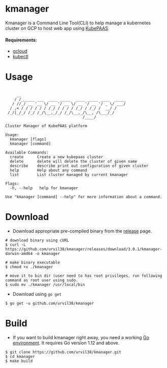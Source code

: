 # kmanager

Kmanager is a Command Line Tool(CLI) to help manage a kubernetes cluster on GCP to host web app using [KubePAAS](https://github.com/urvil38/kubepaas).

#### Requirements:

- [gcloud](https://cloud.google.com/sdk/docs/install)
- [kubectl](https://kubernetes.io/docs/tasks/tools/install-kubectl)

# Usage

```

     __
    / /______ ___  ____ _____  ____ _____ ____  _____
   / //_/ __ '__ \/ __ '/ __ \/ __ '/ __ '/ _ \/ ___/
  / ,< / / / / / / /_/ / / / / /_/ / /_/ /  __/ /
 /_/|_/_/ /_/ /_/\__,_/_/ /_/\__,_/\__, /\___/_/
                                  /____/

Cluster Manager of KubePAAS platform

Usage:
  kmanager [flags]
  kmanager [command]

Available Commands:
  create      Create a new kubepaas cluster
  delete      delete will delete the cluster of given name
  describe    describe print out configuration of given cluster
  help        Help about any command
  list        List cluster managed by current kmanager

Flags:
  -h, --help   help for kmanager

Use "kmanager [command] --help" for more information about a command.
```

# Download

- Download appropriate pre-compiled binary from the [release](https://github.com/urvil38/kmanager/releases) page.

```
# download binary using cURL
$ curl -L https://github.com/urvil38/kmanager/releases/download/3.0.1/kmanager-darwin-amd64 -o kmanager

# make binary executable
$ chmod +x ./kmanager

# move it to bin dir (user need to has root privileges. run following command as root user using sudo.
$ sudo mv ./kmanager /usr/local/bin
```

- Download using `go get`

```
$ go get -u github.com/urvil38/kmanager
```

# Build

- If you want to build kmanager right away, you need a working [Go environment](https://golang.org/doc/install). It requires Go version 1.12 and above.

```
$ git clone https://github.com/urvil38/kmanager.git
$ cd kmanager
$ make build
```